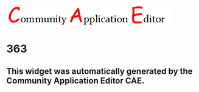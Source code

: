 ![CAE](https://github.com/PhilCAEOrg/frontendComponent-363/blob/gh-pages/img/logo.png)  

363
===================


This widget was automatically generated by the Community Application Editor CAE.  
---------------
